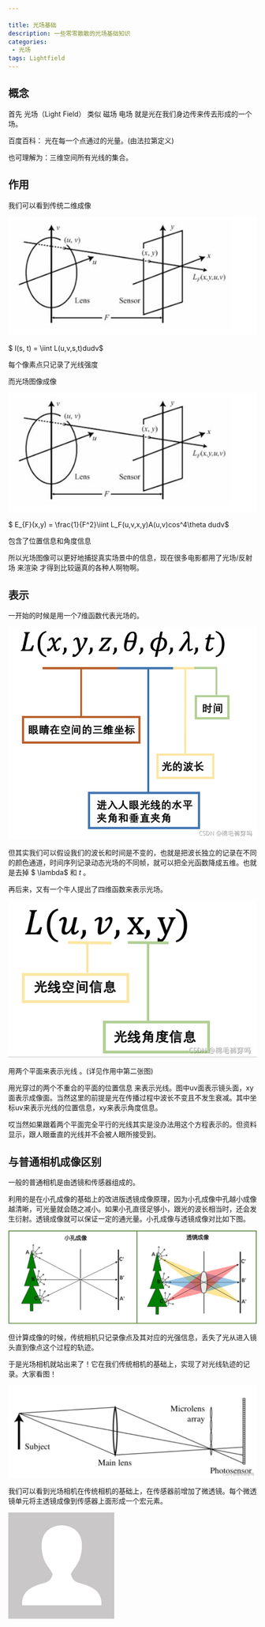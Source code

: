 ```yaml
---

title: 光场基础
description: 一些零零散散的光场基础知识
categories:
 - 光场
tags: Lightfield
---
```




## 概念

首先 光场（Light Field） 类似 磁场 电场 就是光在我们身边传来传去形成的一个场。

百度百科： 光在每一个点通过的光量。(由法拉第定义)

也可理解为：三维空间所有光线的集合。



## 作用

我们可以看到传统二维成像

![](https://github.com/angelaaaadaddy/mmkcm.github.io/blob/bb92b4e3ba1f6586809275831702cf7a3e3dafc4/pic/1216/2.png)

$ I(s, t) = \iint L(u,v,s,t)dudv$

每个像素点只记录了光线强度

而光场图像成像

![pic2](../pic/1216/2.png) 

$ E_{F}(x,y) = \frac{1}{F^2}\iint L_F(u,v,x,y)A(u,v)cos^4\theta dudv$

包含了位置信息和角度信息

所以光场图像可以更好地捕捉真实场景中的信息，现在很多电影都用了光场/反射场 来渲染 才得到比较逼真的各种人啊物啊。



## 表示

一开始的时候是用一个7维函数代表光场的。

![pic3](../pic/1216/3.png)

但其实我们可以假设我们的波长和时间是不变的，也就是把波长独立的记录在不同的颜色通道，时间序列记录动态光场的不同帧，就可以把全光函数降成五维。也就是去掉 $ \lambda$ 和 $t$ 。

再后来，又有一个牛人提出了四维函数来表示光场。

![pic4](../pic/1216/4.png)



用两个平面来表示光线 。(详见作用中第二张图)

用光穿过的两个不重合的平面的位置信息 来表示光线。图中uv面表示镜头面，xy面表示成像面。当然这里的前提是光在传播过程中波长不变且不发生衰减。其中坐标uv来表示光线的位置信息，xy来表示角度信息。

哎当然如果跟着两个平面完全平行的光线其实是没办法用这个方程表示的。但资料显示，跟人眼垂直的光线并不会被人眼所接受到。



## 与普通相机成像区别

一般的普通相机是由透镜和传感器组成的。

利用的是在小孔成像的基础上的改进版透镜成像原理，因为小孔成像中孔越小成像越清晰，可光量就会随之减小。如果小孔直径足够小，跟光的波长相当时，还会发生衍射。透镜成像就可以保证一定的通光量。小孔成像与透镜成像对比如下图。

![pic5](../pic/1216/5.png)

但计算成像的时候，传统相机只记录像点及其对应的光强信息，丢失了光从进入镜头直到像点这个过程的轨迹。

于是光场相机就站出来了！它在我们传统相机的基础上，实现了对光线轨迹的记录。大家看图！

![pic6](../pic/1216/6.png)

 我们可以看到光场相机在传统相机的基础上，在传感器前增加了微透镜。每个微透镜单元将主透镜成像到传感器上面形成一个宏元素。

![pic7](../assets/images/avatar.gif)
